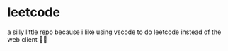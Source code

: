 # leetcode
a silly little repo because i like using vscode to do leetcode instead of the web client 🤷‍♀️
